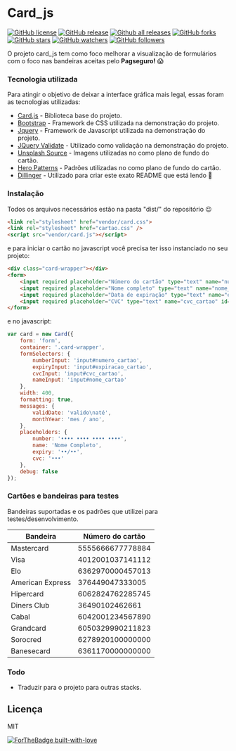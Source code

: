 # Card_js

[![GitHub license](https://img.shields.io/github/license/Naereen/StrapDown.js.svg)](https://github.com/Naereen/StrapDown.js/blob/master/LICENSE) [![GitHub release](https://img.shields.io/github/release/Naereen/StrapDown.js.svg)](https://GitHub.com/Naereen/StrapDown.js/releases/) [![Github all releases](https://img.shields.io/github/downloads/Naereen/StrapDown.js/total.svg)](https://GitHub.com/Naereen/StrapDown.js/releases/)
[![GitHub forks](https://img.shields.io/github/forks/Naereen/StrapDown.js.svg?style=social&label=Fork&maxAge=2592000)](https://GitHub.com/Naereen/StrapDown.js/network/) [![GitHub stars](https://img.shields.io/github/stars/Naereen/StrapDown.js.svg?style=social&label=Star&maxAge=2592000)](https://GitHub.com/Naereen/StrapDown.js/stargazers/) [![GitHub watchers](https://img.shields.io/github/watchers/Naereen/StrapDown.js.svg?style=social&label=Watch&maxAge=2592000)](https://GitHub.com/Naereen/StrapDown.js/watchers/) [![GitHub followers](https://img.shields.io/github/followers/Naereen.svg?style=social&label=Follow&maxAge=2592000)](https://github.com/Naereen?tab=followers)

O projeto card_js tem como foco melhorar a visualização de formulários com o foco nas bandeiras aceitas pelo **Pagseguro!** 😱

### Tecnologia utilizada

Para atingir o objetivo de deixar a interface gráfica mais legal, essas foram as tecnologias utilizadas:

* [Card.js](https://github.com/jessepollak/card) - Biblioteca base do projeto.
* [Bootstrap](https://getbootstrap.com/) - Framework de CSS utilizada na demonstração do projeto.
* [Jquery](https://jquery.com/) - Framework de Javascript utilizada na demonstração do projeto.
* [JQuery Validate](https://jqueryvalidation.org/) - Utilizado como validação na demonstração do projeto.
* [Unsplash Source](https://source.unsplash.com/) - Imagens utilizadas no como plano de fundo do cartão.
* [Hero Patterns](https://www.heropatterns.com/) - Padrões utilizadas no como plano de fundo do cartão.
* [Dillinger](https://dillinger.io/) - Utilizado para criar este exato README que está lendo 🤩


### Instalação

Todos os arquivos necessários estão na pasta "dist/" do repositório 😉

```html
<link rel="stylesheet" href="vendor/card.css">
<link rel="stylesheet" href="cartao.css" />
<script src="vendor/card.js"></script>
```

e para iniciar o cartão no javascript você precisa ter isso instanciado no seu projeto:

```html
<div class="card-wrapper"></div>
<form>
    <input required placeholder="Número do cartão" type="text" name="numero_cartao" id="numero_cartao" />
    <input required placeholder="Nome completo" type="text" name="nome_cartao" id="nome_cartao" />
    <input required placeholder="Data de expiração" type="text" name="expiracao_cartao" id="expiracao_cartao" />
    <input required placeholder="CVC" type="text" name="cvc_cartao" id="cvc_cartao" />
</form>
```

e no javascript:

```javascript
var card = new Card({
    form: 'form',
    container: '.card-wrapper',
    formSelectors: {
        numberInput: 'input#numero_cartao',
        expiryInput: 'input#expiracao_cartao',
        cvcInput: 'input#cvc_cartao',
        nameInput: 'input#nome_cartao'
    },
    width: 400,
    formatting: true,
    messages: {
        validDate: 'valido\naté',
        monthYear: 'mes / ano',
    },
    placeholders: {
        number: '•••• •••• •••• ••••',
        name: 'Nome Completo',
        expiry: '••/••',
        cvc: '•••'
    },
    debug: false
});
```

### Cartões e bandeiras para testes

Bandeiras suportadas e os padrões que utilizei para testes/desenvolvimento.

| Bandeira |Número do cartão|
| ------ | ------ |
| Mastercard | 5555666677778884 |
| Visa | 4012001037141112 |
| Elo | 6362970000457013 |
| American Express | 376449047333005 |
| Hipercard | 6062824762285745 |
| Diners Club | 36490102462661 |
| Cabal | 6042001234567890 |
| Grandcard | 6050329990211823 |
| Sorocred | 6278920100000000 |
| Banesecard | 6361170000000000 |


### Todo

 - Traduzir para o projeto para outras stacks.

Licença
----

MIT


[![ForTheBadge built-with-love](http://ForTheBadge.com/images/badges/built-with-love.svg)](https://GitHub.com/Naereen/)